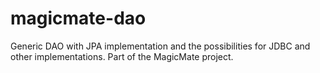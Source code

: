 # magicmate-dao
Generic DAO with JPA implementation and the possibilities for JDBC and other implementations. Part of the MagicMate project.
